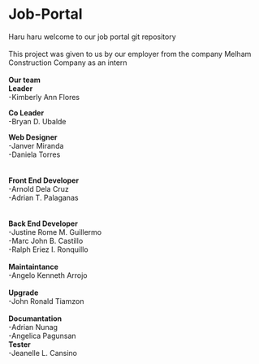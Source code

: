 # Job-Portal

Haru haru welcome to our job portal git repository
<br><br>
This project was given to us by our employer from the company Melham Construction Company as an intern
<br><br>
**Our team**
<br>
**Leader**<br>
-Kimberly Ann Flores 

**Co Leader**<br>
-Bryan D. Ubalde<br>

**Web Designer**<br>
-Janver Miranda<br>
-Daniela Torres<br>
<br>
<br>
**Front End Developer**<br>
-Arnold Dela Cruz<br>
-Adrian T. Palaganas<br>
<br>
<br>
**Back End Developer**<br>
-Justine Rome M. Guillermo<br>
-Marc John B. Castillo<br>
-Ralph Eriez I. Ronquillo<br>
<br>
**Maintaintance**<br>
-Angelo Kenneth Arrojo<br>
<br>
**Upgrade**<br>
-John Ronald Tiamzon<br>
<br>
**Documantation**<br>
-Adrian Nunag<br>
-Angelica Pagunsan<br>
**Tester**<br>
-Jeanelle L. Cansino<br>

